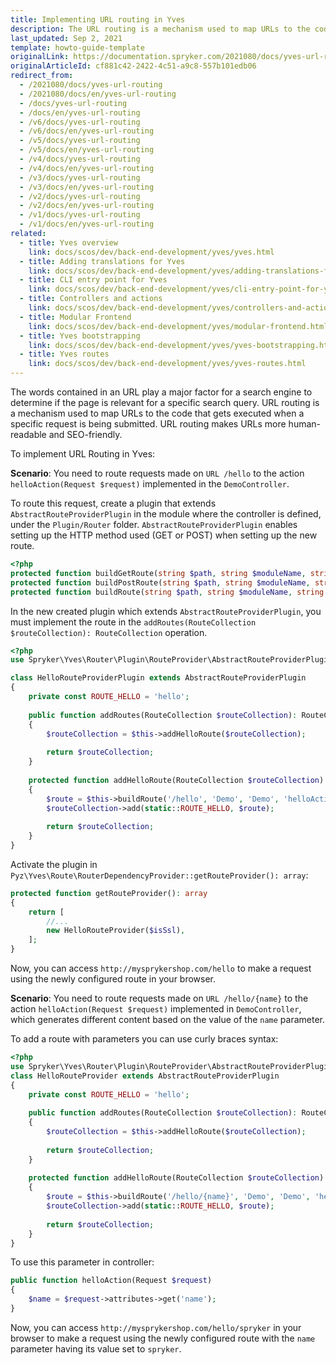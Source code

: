 ```yaml
---
title: Implementing URL routing in Yves
description: The URL routing is a mechanism used to map URLs to the code that gets executed when a specific request is being submitted. URL routing makes URLs more human-readable and SEO friendly.
last_updated: Sep 2, 2021
template: howto-guide-template
originalLink: https://documentation.spryker.com/2021080/docs/yves-url-routing
originalArticleId: cf881c42-2422-4c51-a9c8-557b101edb06
redirect_from:
  - /2021080/docs/yves-url-routing
  - /2021080/docs/en/yves-url-routing
  - /docs/yves-url-routing
  - /docs/en/yves-url-routing
  - /v6/docs/yves-url-routing
  - /v6/docs/en/yves-url-routing
  - /v5/docs/yves-url-routing
  - /v5/docs/en/yves-url-routing
  - /v4/docs/yves-url-routing
  - /v4/docs/en/yves-url-routing
  - /v3/docs/yves-url-routing
  - /v3/docs/en/yves-url-routing
  - /v2/docs/yves-url-routing
  - /v2/docs/en/yves-url-routing
  - /v1/docs/yves-url-routing
  - /v1/docs/en/yves-url-routing
related:
  - title: Yves overview
    link: docs/scos/dev/back-end-development/yves/yves.html
  - title: Adding translations for Yves
    link: docs/scos/dev/back-end-development/yves/adding-translations-for-yves.html
  - title: CLI entry point for Yves
    link: docs/scos/dev/back-end-development/yves/cli-entry-point-for-yves.html
  - title: Controllers and actions
    link: docs/scos/dev/back-end-development/yves/controllers-and-actions.html
  - title: Modular Frontend
    link: docs/scos/dev/back-end-development/yves/modular-frontend.html
  - title: Yves bootstrapping
    link: docs/scos/dev/back-end-development/yves/yves-bootstrapping.html
  - title: Yves routes
    link: docs/scos/dev/back-end-development/yves/yves-routes.html
---
```


The words contained in an URL play a major factor for a search engine to determine if the page is relevant for a specific search query. URL routing is a mechanism used to map URLs to the code that gets executed when a specific request is being submitted. URL routing makes URLs more human-readable and SEO-friendly.

To implement URL Routing in Yves:

**Scenario**: You need to route requests made on `URL /hello` to the action `helloAction(Request $request)` implemented in the `DemoController`.

To route this request, create a plugin that extends `AbstractRouteProviderPlugin` in the module where the controller is defined, under the `Plugin/Router` folder. `AbstractRouteProviderPlugin` enables setting up the HTTP method used (GET or POST) when setting up the new route. 

```php
<?php
protected function buildGetRoute(string $path, string $moduleName, string $controllerName, string $actionName = 'indexAction'): Route
protected function buildPostRoute(string $path, string $moduleName, string $controllerName, string $actionName = 'indexAction'): Route
protected function buildRoute(string $path, string $moduleName, string $controllerName, string $actionName = 'indexAction'): Route
```

In the new created plugin which extends `AbstractRouteProviderPlugin`, you must implement the route in the `addRoutes(RouteCollection $routeCollection): RouteCollection` operation.

```php
<?php
use Spryker\Yves\Router\Plugin\RouteProvider\AbstractRouteProviderPlugin;

class HelloRouteProviderPlugin extends AbstractRouteProviderPlugin
{
    private const ROUTE_HELLO = 'hello';
    
    public function addRoutes(RouteCollection $routeCollection): RouteCollection
    {
        $routeCollection = $this->addHelloRoute($routeCollection);
        
        return $routeCollection;
    }
    
    protected function addHelloRoute(RouteCollection $routeCollection): RouteCollection
    {
        $route = $this->buildRoute('/hello', 'Demo', 'Demo', 'helloAction');
        $routeCollection->add(static::ROUTE_HELLO, $route);
    
        return $routeCollection;
    }
}
```

Activate the plugin in `Pyz\Yves\Route\RouterDependencyProvider::getRouteProvider(): array`:

```php
protected function getRouteProvider(): array
{
    return [
        //...
        new HelloRouteProvider($isSsl),
    ];
}
```

Now, you can access `http://mysprykershop.com/hello` to make a request using the newly configured route in your browser.

**Scenario**: You need to route requests made on `URL /hello/{name}` to the action `helloAction(Request $request)` implemented in `DemoController`, which generates different content based on the value of the `name` parameter.

To add a route with parameters you can use curly braces syntax:

```php
<?php
use Spryker\Yves\Router\Plugin\RouteProvider\AbstractRouteProviderPlugin;
class HelloRouteProvider extends AbstractRouteProviderPlugin
{
    private const ROUTE_HELLO = 'hello';
    
    public function addRoutes(RouteCollection $routeCollection): RouteCollection
    {
        $routeCollection = $this->addHelloRoute($routeCollection);
        
        return $routeCollection;
    }
    
    protected function addHelloRoute(RouteCollection $routeCollection): RouteCollection
    {
        $route = $this->buildRoute('/hello/{name}', 'Demo', 'Demo', 'helloAction');
        $routeCollection->add(static::ROUTE_HELLO, $route);
    
        return $routeCollection;
    }
}
```

To use this parameter in controller:

```php
public function helloAction(Request $request)
{
    $name = $request->attributes->get('name');
}
```

Now, you can access `http://mysprykershop.com/hello/spryker` in your browser to make a request using the newly configured route with the `name` parameter having its value set to `spryker`.